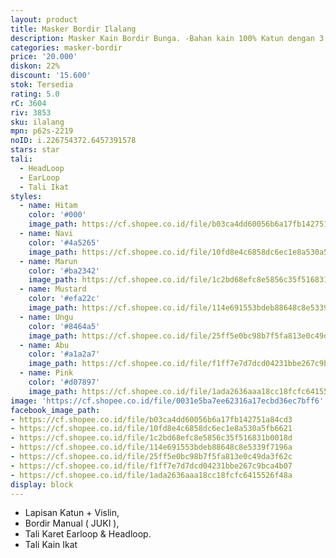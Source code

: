 ```yaml
---
layout: product
title: Masker Bordir Ilalang
description: Masker Kain Bordir Bunga. -Bahan kain 100% Katun dengan 3 lapisan.
categories: masker-bordir
price: '20.000'
diskon: 22%
discount: '15.600'
stok: Tersedia
rating: 5.0
rC: 3604
riv: 3853
sku: ilalang
mpn: p62s-2219
noID: i.226754372.6457391578
stars: star
tali:
  - HeadLoop
  - EarLoop
  - Tali Ikat
styles:
  - name: Hitam
    color: '#000'
    image_path: https://cf.shopee.co.id/file/b03ca4dd60056b6a17fb142751a84cd3
  - name: Navi
    color: '#4a5265'
    image_path: https://cf.shopee.co.id/file/10fd8e4c6858dc6ec1e8a530a5fb6621
  - name: Marun
    color: '#ba2342'
    image_path: https://cf.shopee.co.id/file/1c2bd68efc8e5856c35f516831b0018d
  - name: Mustard
    color: '#efa22c'
    image_path: https://cf.shopee.co.id/file/114e691553bdeb88648c8e5339f7196a
  - name: Ungu
    color: '#8464a5'
    image_path: https://cf.shopee.co.id/file/25ff5e0bc98b7f5fa813e0c49da3f62c
  - name: Abu
    color: '#a1a2a7'
    image_path: https://cf.shopee.co.id/file/f1ff7e7d7dcd04231bbe267c9bca4b07
  - name: Pink
    color: '#d07897'
    image_path: https://cf.shopee.co.id/file/1ada2636aaa18cc18fcfc6415526f48a
image: 'https://cf.shopee.co.id/file/0031e5ba7ee62316a17ecbd36ec7bff6'
facebook_image_path:
- https://cf.shopee.co.id/file/b03ca4dd60056b6a17fb142751a84cd3
- https://cf.shopee.co.id/file/10fd8e4c6858dc6ec1e8a530a5fb6621
- https://cf.shopee.co.id/file/1c2bd68efc8e5856c35f516831b0018d
- https://cf.shopee.co.id/file/114e691553bdeb88648c8e5339f7196a
- https://cf.shopee.co.id/file/25ff5e0bc98b7f5fa813e0c49da3f62c
- https://cf.shopee.co.id/file/f1ff7e7d7dcd04231bbe267c9bca4b07
- https://cf.shopee.co.id/file/1ada2636aaa18cc18fcfc6415526f48a
display: block
---
```


- Lapisan Katun + Vislin,
- Bordir Manual ( JUKI ),
- Tali Karet Earloop & Headloop.
- Tali Kain Ikat
